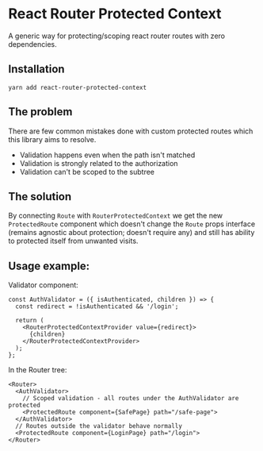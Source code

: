 # React Router Protected Context

A generic way for protecting/scoping react router routes with zero dependencies.

## Installation

`yarn add react-router-protected-context`

## The problem

There are few common mistakes done with custom protected routes which this library aims to resolve.
* Validation happens even when the path isn't matched
* Validation is strongly related to the authorization
* Validation can't be scoped to the subtree

## The solution
By connecting `Route` with `RouterProtectedContext` we get the new `ProtectedRoute` component which doesn't change the `Route` 
props interface (remains agnostic about protection; doesn't require any) and still has ability to protected itself from 
unwanted visits.

## Usage example:
Validator component:
```
const AuthValidator = ({ isAuthenticated, children }) => {
  const redirect = !isAuthenticated && '/login';

  return (
    <RouterProtectedContextProvider value={redirect}>
      {children}
    </RouterProtectedContextProvider>
  );
};
```

In the Router tree:
```
<Router>
  <AuthValidator>
    // Scoped validation - all routes under the AuthValidator are protected 
    <ProtectedRoute component={SafePage} path="/safe-page">
  </AuthValidator>
  // Routes outside the validator behave normally
  <ProtectedRoute component={LoginPage} path="/login">
</Router>
```
